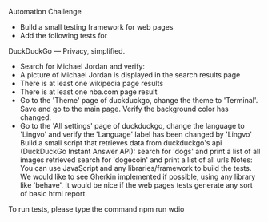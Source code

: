 Automation Challenge
- Build a small testing framework for web pages
- Add the following tests for

DuckDuckGo — Privacy, simplified.
- Search for Michael Jordan and verify:
- A picture of Michael Jordan is displayed in the search results page
- There is at least one wikipedia page results
- There is at least one nba.com page result
- Go to the 'Theme' page of duckduckgo, change the theme to 'Terminal'. Save and go to the main page. Verify the background color has changed.
- Go to the 'All settings' page of duckduckgo, change the language to 'Lingvo' and verify the 'Language' label has been changed by 'Lingvo'
Build a small script that retrieves data from duckduckgo's api (DuckDuckGo Instant Answer API):
search for 'dogs' and print a list of all images retrieved
search for 'dogecoin' and print a list of all urls
Notes:
You can use JavaScript and any libraries/framework to build the tests. 
We would like to see Gherkin implemented if possible, using any library like 'behave'.
It would be nice if the web pages tests generate any sort of basic html report.

To run tests, please type the command npm run wdio